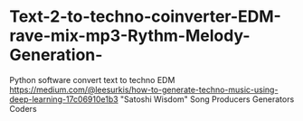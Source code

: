 # Text-2-to-techno-coinverter-EDM-rave-mix-mp3-Rythm-Melody-Generation-
Python software convert text to techno EDM  https://medium.com/@leesurkis/how-to-generate-techno-music-using-deep-learning-17c06910e1b3
"Satoshi Wisdom" Song Producers Generators Coders
